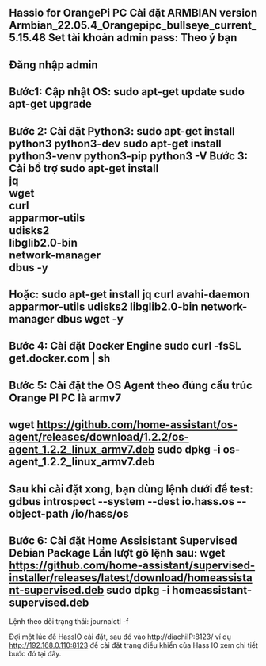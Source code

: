 Hassio for OrangePi PC
Cài đặt ARMBIAN version Armbian_22.05.4_Orangepipc_bullseye_current_5.15.48
Set tài khoản admin pass: Theo ý bạn
--------------------------------
Đăng nhập admin
----------------
Bước1: Cập nhật OS:
sudo apt-get update
sudo apt-get upgrade
----------------
Bước 2: Cài đặt Python3:
sudo apt-get install python3 python3-dev
sudo apt-get install python3-venv python3-pip
python3 -V
Bước 3: Cài bổ trợ
sudo apt-get install \
jq \
wget \
curl \
apparmor-utils \
udisks2 \
libglib2.0-bin \
network-manager \
dbus -y
------
Hoặc:
sudo apt-get install jq curl avahi-daemon apparmor-utils udisks2 libglib2.0-bin network-manager dbus wget -y
----------------
Bước 4: Cài đặt Docker Engine
sudo curl -fsSL get.docker.com | sh
----------------
Bước 5: Cài đặt the OS Agent theo đúng cấu trúc Orange PI PC là armv7
---
wget https://github.com/home-assistant/os-agent/releases/download/1.2.2/os-agent_1.2.2_linux_armv7.deb
sudo dpkg -i os-agent_1.2.2_linux_armv7.deb
---
Sau khi cài đặt xong, bạn dùng lệnh dưới để test:
gdbus introspect --system --dest io.hass.os --object-path /io/hass/os
----------------
Bước 6: Cài đặt Home Assisistant Supervised Debian Package
Lần lượt gõ lệnh sau:
wget https://github.com/home-assistant/supervised-installer/releases/latest/download/homeassistant-supervised.deb 
sudo dpkg -i homeassistant-supervised.deb
----------------
Lệnh theo dõi trạng thái:
journalctl -f

Đợi một lúc để HassIO cài đặt, sau đó vào  http://diachiIP:8123/  ví dụ http://192.168.0.110:8123 để cài đặt trang điều khiển của Hass IO xem chi tiết bước đó tại đây.
